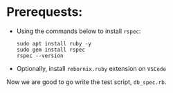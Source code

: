 # Prerequests:
 - Using the commands below to install `rspec`:
   ```
   sudo apt install ruby -y
   sudo gem install rspec
   rspec --version
   ```
 - Optionally, install `rebornix.ruby` extension on `VSCode`

 Now we are good to go write the test script, `db_spec.rb`.
